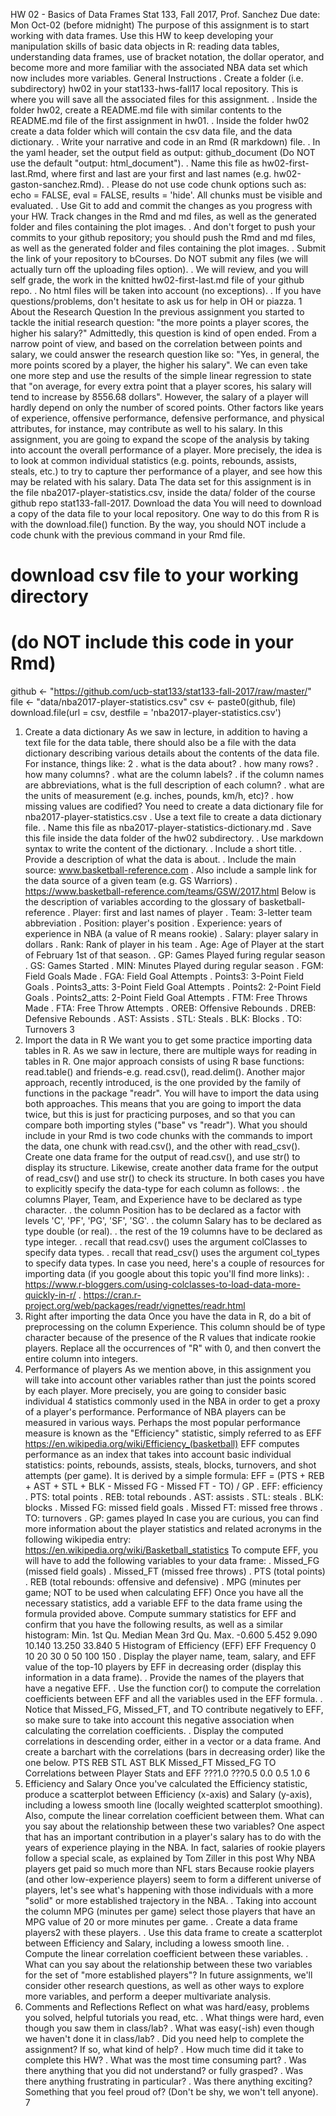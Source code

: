 HW 02 - Basics of Data Frames
Stat 133, Fall 2017, Prof. Sanchez
Due date: Mon Oct-02 (before midnight)
The purpose of this assignment is to start working with data frames. Use this HW to
keep developing your manipulation skills of basic data objects in R: reading data tables,
understanding data frames, use of bracket notation, the dollar operator, and become more
and more familiar with the associated NBA data set which now includes more variables.
General Instructions
. Create a folder (i.e. subdirectory) hw02 in your stat133-hws-fall17 local repository.
This is where you will save all the associated files for this assignment.
. Inside the folder hw02, create a README.md file with similar contents to the README.md
file of the first assignment in hw01.
. Inside the folder hw02 create a data folder which will contain the csv data file, and the
data dictionary.
. Write your narrative and code in an Rmd (R markdown) file.
. In the yaml header, set the output field as output: github_document (Do NOT use
the default "output: html_document").
. Name this file as hw02-first-last.Rmd, where first and last are your first and last
names (e.g. hw02-gaston-sanchez.Rmd).
. Please do not use code chunk options such as: echo = FALSE, eval = FALSE, results
= 'hide'. All chunks must be visible and evaluated.
. Use Git to add and commit the changes as you progress with your HW. Track changes
in the Rmd and md files, as well as the generated folder and files containing the plot
images.
. And don't forget to push your commits to your github repository; you should push the
Rmd and md files, as well as the generated folder and files containing the plot images.
. Submit the link of your repository to bCourses. Do NOT submit any files (we will
actually turn off the uploading files option).
. We will review, and you will self grade, the work in the knitted hw02-first-last.md
file of your github repo.
. No html files will be taken into account (no exceptions).
. If you have questions/problems, don't hesitate to ask us for help in OH or piazza.
1
About the Research Question
In the previous assignment you started to tackle the initial research question: "the more
points a player scores, the higher his salary?"
Admittedly, this question is kind of open ended. From a narrow point of view, and based
on the correlation between points and salary, we could answer the research question like so:
"Yes, in general, the more points scored by a player, the higher his salary". We can even take
one more step and use the results of the simple linear regression to state that "on average,
for every extra point that a player scores, his salary will tend to increase by 8556.68 dollars".
However, the salary of a player will hardly depend on only the number of scored points.
Other factors like years of experience, offensive performance, defensive performance, and
physical attributes, for instance, may contribute as well to his salary.
In this assignment, you are going to expand the scope of the analysis by taking into account
the overall performance of a player. More precisely, the idea is to look at common individual
statistics (e.g. points, rebounds, assists, steals, etc.) to try to capture ther performance of a
player, and see how this may be related with his salary.
Data
The data set for this assignment is in the file nba2017-player-statistics.csv, inside the
data/ folder of the course github repo stat133-fall-2017.
Download the data
You will need to download a copy of the data file to your local repository. One way to do
this from R is with the download.file() function. By the way, you should NOT include a
code chunk with the previous command in your Rmd file.
# download csv file to your working directory
# (do NOT include this code in your Rmd)
github <- "https://github.com/ucb-stat133/stat133-fall-2017/raw/master/"
file <- "data/nba2017-player-statistics.csv"
csv <- paste0(github, file)
download.file(url = csv, destfile = 'nba2017-player-statistics.csv')
1) Create a data dictionary
As we saw in lecture, in addition to having a text file for the data table, there should also be
a file with the data dictionary describing various details about the contents of the data file.
For instance, things like:
2
. what is the data about?
. how many rows?
. how many columns?
. what are the column labels?
. if the column names are abbreviations, what is the full description of each column?
. what are the units of measurement (e.g. inches, pounds, km/h, etc)?
. how missing values are codified?
You need to create a data dictionary file for nba2017-player-statistics.csv
. Use a text file to create a data dictionary file.
. Name this file as nba2017-player-statistics-dictionary.md
. Save this file inside the data folder of the hw02 subdirectory.
. Use markdown syntax to write the content of the dictionary.
. Include a short title.
. Provide a description of what the data is about.
. Include the main source: www.basketball-reference.com
. Also include a sample link for the data source of a given team (e.g. GS Warriors)
. https://www.basketball-reference.com/teams/GSW/2017.html
Below is the description of variables according to the glossary of basketball-reference
. Player: first and last names of player
. Team: 3-letter team abbreviation
. Position: player's position
. Experience: years of experience in NBA (a value of R means rookie)
. Salary: player salary in dollars
. Rank: Rank of player in his team
. Age: Age of Player at the start of February 1st of that season.
. GP: Games Played furing regular season
. GS: Games Started
. MIN: Minutes Played during regular season
. FGM: Field Goals Made
. FGA: Field Goal Attempts
. Points3: 3-Point Field Goals
. Points3_atts: 3-Point Field Goal Attempts
. Points2: 2-Point Field Goals
. Points2_atts: 2-Point Field Goal Attempts
. FTM: Free Throws Made
. FTA: Free Throw Attempts
. OREB: Offensive Rebounds
. DREB: Defensive Rebounds
. AST: Assists
. STL: Steals
. BLK: Blocks
. TO: Turnovers
3
2) Import the data in R
We want you to get some practice importing data tables in R. As we saw in lecture, there
are multiple ways for reading in tables in R. One major approach consists of using R base
functions: read.table() and friends-e.g. read.csv(), read.delim(). Another major
approach, recently introduced, is the one provided by the family of functions in the package
"readr".
You will have to import the data using both approaches. This means that you are going to
import the data twice, but this is just for practicing purposes, and so that you can compare
both importing styles ("base" vs "readr").
What you should include in your Rmd is two code chunks with the commands to import
the data, one chunk with read.csv(), and the other with read_csv(). Create one data
frame for the output of read.csv(), and use str() to display its structure. Likewise, create
another data frame for the output of read_csv() and use str() to check its structure.
In both cases you have to explicitly specify the data-type for each column as follows:
. the columns Player, Team, and Experience have to be declared as type character.
. the column Position has to be declared as a factor with levels 'C', 'PF', 'PG',
'SF', 'SG'.
. the column Salary has to be declared as type double (or real).
. the rest of the 19 columns have to be declared as type integer.
. recall that read.csv() uses the argument colClasses to specify data types.
. recall that read_csv() uses the argument col_types to specify data types.
In case you need, here's a couple of resources for importing data (if you google about this
topic you'll find more links):
. https://www.r-bloggers.com/using-colclasses-to-load-data-more-quickly-in-r/
. https://cran.r-project.org/web/packages/readr/vignettes/readr.html
3) Right after importing the data
Once you have the data in R, do a bit of preprocessing on the column Experience. This
column should be of type character because of the presence of the R values that indicate
rookie players.
Replace all the occurrences of "R" with 0, and then convert the entire column into integers.
4) Performance of players
As we mention above, in this assignment you will take into account other variables rather than
just the points scored by each player. More precisely, you are going to consider basic individual
4
statistics commonly used in the NBA in order to get a proxy of a player's performance.
Performance of NBA players can be measured in various ways. Perhaps the most popular
performance measure is known as the "Efficiency" statistic, simply referred to as EFF
https://en.wikipedia.org/wiki/Efficiency_(basketball)
EFF computes performance as an index that takes into account basic individual statistics:
points, rebounds, assists, steals, blocks, turnovers, and shot attempts (per game). It is derived
by a simple formula:
EFF = (PTS + REB + AST + STL + BLK - Missed FG - Missed FT - TO) / GP
. EFF: efficiency
. PTS: total points
. REB: total rebounds
. AST: assists
. STL: steals
. BLK: blocks
. Missed FG: missed field goals
. Missed FT: missed free throws
. TO: turnovers
. GP: games played
In case you are curious, you can find more information about the player statistics and related
acronyms in the following wikipedia entry:
https://en.wikipedia.org/wiki/Basketball_statistics
To compute EFF, you will have to add the following variables to your data frame:
. Missed_FG (missed field goals)
. Missed_FT (missed free throws)
. PTS (total points)
. REB (total rebounds: offensive and defensive)
. MPG (minutes per game; NOT to be used when calculating EFF)
Once you have all the necessary statistics, add a variable EFF to the data frame using the
formula provided above.
Compute summary statistics for EFF and confirm that you have the following results, as well
as a similar histogram:
Min. 1st Qu. Median Mean 3rd Qu. Max.
-0.600 5.452 9.090 10.140 13.250 33.840
5
Histogram of Efficiency (EFF)
EFF
Frequency
0 10 20 30
0
50
100
150
. Display the player name, team, salary, and EFF value of the top-10 players by EFF in
decreasing order (display this information in a data frame).
. Provide the names of the players that have a negative EFF.
. Use the function cor() to compute the correlation coefficients between EFF and all the
variables used in the EFF formula.
. Notice that Missed_FG, Missed_FT, and TO contribute negatively to EFF, so make
sure to take into account this negative association when calculating the correlation
coefficients.
. Display the computed correlations in descending order, either in a vector or a data
frame. And create a barchart with the correlations (bars in decreasing order) like the
one below.
PTS REB STL AST BLK Missed_FT Missed_FG TO
Correlations between Player Stats and EFF
???1.0
???0.5
0.0
0.5
1.0
6
5) Efficiency and Salary
Once you've calculated the Efficiency statistic, produce a scatterplot between Efficiency
(x-axis) and Salary (y-axis), including a lowess smooth line (locally weighted scatterplot
smoothing). Also, compute the linear correlation coefficient between them. What can you
say about the relationship between these two variables?
One aspect that has an important contribution in a player's salary has to do with the years
of experience playing in the NBA. In fact, salaries of rookie players follow a special scale, as
explained by Tom Ziller in this post
Why NBA players get paid so much more than NFL stars
Because rookie players (and other low-experience players) seem to form a different universe
of players, let's see what's happening with those individuals with a more "solid" or more
established trajectory in the NBA.
. Taking into account the column MPG (minutes per game) select those players that have
an MPG value of 20 or more minutes per game.
. Create a data frame players2 with these players.
. Use this data frame to create a scatterplot between Efficiency and Salary, including a
lowess smooth line.
. Compute the linear correlation coefficient between these variables.
. What can you say about the relationship between these two variables for the set of
"more established players"?
In future assignments, we'll consider other research questions, as well as other ways to explore
more variables, and perform a deeper multivariate analysis.
6) Comments and Reflections
Reflect on what was hard/easy, problems you solved, helpful tutorials you read, etc.
. What things were hard, even though you saw them in class/lab?
. What was easy(-ish) even though we haven't done it in class/lab?
. Did you need help to complete the assignment? If so, what kind of help?
. How much time did it take to complete this HW?
. What was the most time consuming part?
. Was there anything that you did not understand? or fully grasped?
. Was there anything frustrating in particular?
. Was there anything exciting? Something that you feel proud of? (Don't be shy, we
won't tell anyone).
7